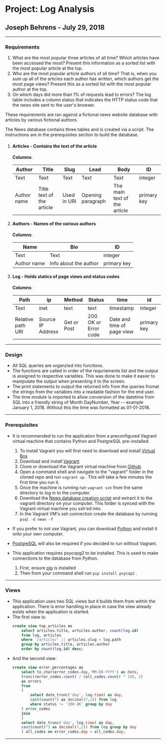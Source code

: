 # Project: Log Analysis

## Joseph Behrens - July 29, 2018

---

### Requirements

1. What are the most popular three articles of all time? Which articles have been accessed the most? Present this information as a sorted list with the most popular article at the top.
2. Who are the most popular article authors of all time? That is, when you sum up all of the articles each author has written, which authors get the most page views? Present this as a sorted list with the most popular author at the top.
3. On which days did more than 1% of requests lead to errors? The log table includes a column status that indicates the HTTP status code that the news site sent to the user's browser.

These requirements are ran against a fictional news website database with articles by various fictional authors.

The News database contains three tables and is created via a script. The instructions are in the prerequisites section to build the database.

1. #### Articles - Contains the text of the article

    **Columns**:

    |Author|Title|Slug|Lead|Body|ID|
    |------|-----|----|----|----|--|
    |Text|Text|Text|Text|Text|integer|
    |Author name|Title text of the article|Used in URI|Opening paragraph|The main text of the article|primary key|

2. #### Authors - Names of the various authors

    **Columns**:

    |Name|Bio|ID|
    |----|---|--|
    |Text|Text|integer|
    |Author name|Info about the author|primary key|

3. #### Log - Holds statics of page views and status codes

    **Columns**:

    |Path|ip|Method|Status|time|id|
    |----|--|------|------|----|--|
    |Text|inet|text|text|timestamp|integer|
    |Relative path URI|Source IP Address|Get or Post|200 OK or Error code|Date and time of page view|primary key|

---

### Design

- All SQL queries are organzied into functions.
- The functions are called in order of the requriements list and the output is assigned to respective variables. This was done to make it easier to manipulate the output when presenting it to the screen.
- The print statements to output the returned info from the queries fromat the strings from the variables into a readable fashion for the end user.
- The time module is imported to allow conversion of the datetime from SQL into a friendly string of Month DayNumber, Year -- example January 1, 2018. Without this the time was formatted as 01-01-2018.

---

### Prerequisites

- It is recommended to run the application from a preconfigured Vagrant virtual machine that contains Python and PostgreSQL pre-installed.
    1. To install Vagrant you will first need to download and install [Virtual Box](https://www.virtualbox.org/wiki/Downloads)
    2. Download and install [Vagrant](https://www.vagrantup.com/downloads.html)
    3. Clone or download the Vagrant virtual machine from [Github](https://github.com/joseph-behrens/fullstack-nanodegree-vm)
    4. Open a command shell and navigate to the "vagrant" folder in the cloned repo and run `vagrant up` .  This will take a few minutes the first time you run it.
    5. Once the machine is running run `vagrant ssh` from the same directory to log in to the computer.
    6. Download the [News database creation script](https://d17h27t6h515a5.cloudfront.net/topher/2016/August/57b5f748_newsdata/newsdata.zip) and extract it to the vagrant directory on your computer. This folder is synced with the Vagrant virtual machine you ssh'ed into.
    7. In the Vagrant VM's ssh connection create the database by running `psql -d news -f`

- If you prefer to not use Vagrant, you can download [Python](https://www.python.org/downloads/) and install it onto your own computer.
- [PostgreSQL](https://www.postgresql.org/download/) will also be required if you decided to run without Vagrant.
- This application requires psycopg2 to be installed. This is used to make connections to the database from Python.
    1. First, ensure [pip](https://pip.pypa.io/en/stable/installing/) is installed
    2. Then from your command shell run `pip install psycop2` .

---

### Views

- This application uses two SQL views but it builds them from within the application. There is error handling in place in case the view already exists when the application is started.
- The first view is:
    ```sql
    create view top_articles as
        select articles.title, articles.author, count(log.id)
        from log, articles
        where '/article/' || articles.slug = log.path
        group by articles.title, articles.author
        order by count(log.id) desc;
    ```
- And the second view:
    ```sql
    create view error_percentages as
        select to_char(error_codes.day,'MM-DD-YYYY') as date,
        trunc((error_codes.count) / (all_codes.count) * 100, 2)
        as errors
        from
        (
            select date_trunc('day', log.time) as day,
            cast(count(*) as decimal(7,2)) from log
            where status != '200 OK' group by day
        ) error_codes
        join
        (
        select date_trunc('day', log.time) as day,
        cast(count(*) as decimal(7,2)) from log group by day
        ) all_codes on error_codes.day = all_codes.day;
    ```
---